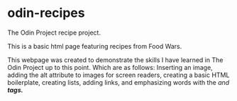 # odin-recipes
The Odin Project recipe project.

This is a basic html page featuring recipes from Food Wars. 

This webpage was created to demonstrate the skills I have learned in The Odin Project up to this point. Which are as follows: Inserting an image, adding the alt attribute to images for screen readers, creating a basic HTML boilerplate, creating lists, adding links, and emphasizing words with the <em> and <strong> tags.